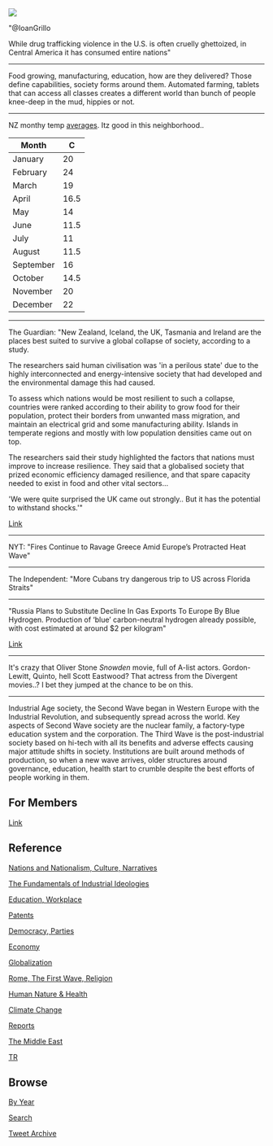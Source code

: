 
<img src="https://drive.google.com/uc?export=view&id=1B2wf9R7AMH1d7Vw6e2mucLbIQ5NSjir7"/>

"@IoanGrillo
 
While drug trafficking violence in the U.S. is often cruelly
ghettoized, in Central America it has consumed entire nations"

---

Food growing, manufacturing, education, how are they delivered? Those
define capabilities, society forms around them. Automated farming,
tablets that can access all classes creates a different world than
bunch of people knee-deep in the mud, hippies or not.

---

NZ monthy temp [averages](https://www.climatestotravel.com/climate/new-zealand).
Itz good in this neighborhood..

| Month | C |
|-------|---
| January |  20	|
| February | 24	|
| March  | 19  |
| April | 16.5 |
| May | 14 |
| June |  11.5 |
| July  | 11 |
| August | 11.5	|
| September | 16 |
| October | 14.5 |
| November | 20	|
| December | 22	|

---

The Guardian: "New Zealand, Iceland, the UK, Tasmania and Ireland are
the places best suited to survive a global collapse of society,
according to a study.

The researchers said human civilisation was 'in a perilous state' due
to the highly interconnected and energy-intensive society that had
developed and the environmental damage this had caused.

To assess which nations would be most resilient to such a collapse,
countries were ranked according to their ability to grow food for
their population, protect their borders from unwanted mass migration,
and maintain an electrical grid and some manufacturing
ability. Islands in temperate regions and mostly with low population
densities came out on top.

The researchers said their study highlighted the factors that nations
must improve to increase resilience. They said that a globalised
society that prized economic efficiency damaged resilience, and that
spare capacity needed to exist in food and other vital sectors...

'We were quite surprised the UK came out strongly.. But it has the
potential to withstand shocks.'"

[Link](https://www.theguardian.com/world/2021/jul/28/new-zealand-rated-best-place-to-survive-global-societal-collapse)

---

NYT: "Fires Continue to Ravage Greece Amid Europe’s Protracted Heat Wave"

---

The Independent: "More Cubans try dangerous trip to US across Florida Straits"

---

"Russia Plans to Substitute Decline In Gas Exports To Europe By Blue
Hydrogen. Production of ‘blue’ carbon-neutral hydrogen already
possible, with cost estimated at around $2 per kilogram"

[Link](https://bit.ly/3AiZbYR)

---

It's crazy that Oliver Stone *Snowden* movie, full of A-list
actors. Gordon-Lewitt, Quinto, hell Scott Eastwood? That actress from
the Divergent movies..? I bet they jumped at the chance to be on this.

---

Industrial Age society, the Second Wave began in Western Europe with
the Industrial Revolution, and subsequently spread across the
world. Key aspects of Second Wave society are the nuclear family, a
factory-type education system and the corporation. The Third Wave is
the post-industrial society based on hi-tech with all its benefits and
adverse effects causing major attitude shifts in society. Institutions
are built around methods of production, so when a new wave arrives,
older structures around governance, education, health start to crumble
despite the best efforts of people working in them.

## For Members

[Link](https://thirdwave-members.herokuapp.com)

## Reference

[Nations and Nationalism, Culture, Narratives](/2013/02/nations-and-nationalism.md)

[The Fundamentals of Industrial Ideologies](/2011/04/fundamentals-of-industrial-ideologies.md)

[Education, Workplace](2017/09/education-workplace.md)

[Patents](/2018/09/patents.md)

[Democracy, Parties](/2016/11/democracy.md)

[Economy](/2018/05/economy.md)

[Globalization](/2018/09/globalization.md)

[Rome, The First Wave, Religion](/2017/12/rome.md)

[Human Nature & Health](/2020/07/human-nature.md)

[Climate Change](/2018/12/climate.md)

[Reports](/2019/05/reports.md)

[The Middle East](/2019/07/middleeast.md)

[TR](../tr)

## Browse

[By Year](years.md)

[Search](search.html)

[Tweet Archive](/tweets/README.md)


